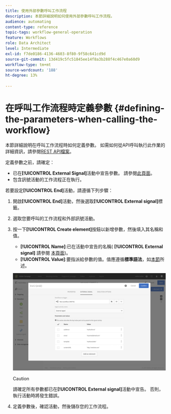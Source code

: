 ```yaml
---
title: 使用外部參數呼叫工作流程
description: 本節詳細說明如何使用外部參數呼叫工作流程。
audience: automating
content-type: reference
topic-tags: workflow-general-operation
feature: Workflows
role: Data Architect
level: Intermediate
exl-id: f7de0186-4136-4603-8f80-9f58c641cd9d
source-git-commit: 13d419c5fc51845ee14f8a3b288f4c467e0a60d9
workflow-type: tm+mt
source-wordcount: '188'
ht-degree: 13%

---
```


# 在呼叫工作流程時定義參數 {#defining-the-parameters-when-calling-the-workflow}

本節詳細說明在呼叫工作流程時如何定義參數。 如需如何從API呼叫執行此作業的詳細資訊，請參閱[REST API檔案](../../api/using/triggering-a-signal-activity.md)。

定義參數之前，請確定：

* 已在&#x200B;**[!UICONTROL External Signal]**&#x200B;活動中宣告參數。 請參閱[此頁面](../../automating/using/declaring-parameters-external-signal.md)。
* 包含訊號活動的工作流程正在執行。

若要設定&#x200B;**[!UICONTROL End]**&#x200B;活動，請遵循下列步驟：

1. 開啟&#x200B;**[!UICONTROL End]**&#x200B;活動，然後選取&#x200B;**[!UICONTROL External signal]**&#x200B;標籤。
1. 選取您要呼叫的工作流程和外部訊號活動。
1. 按一下&#x200B;**[!UICONTROL Create element]**&#x200B;按鈕以新增參數，然後填入其名稱和值。

   * **[!UICONTROL Name]**:已在活動中宣告的名稱( **[!UICONTROL External signal]** 請參閱 [本頁面](../../automating/using/declaring-parameters-external-signal.md))。
   * **[!UICONTROL Value]**:要指派給參數的值。值應遵循&#x200B;**標準語法**，如[本節](../../automating/using/advanced-expression-editing.md#standard-syntax)所述。

   ![](assets/extsignal_definingparameters_2.png)

   >[!CAUTION]
   >
   >請確定所有參數都已在&#x200B;**[!UICONTROL External signal]**&#x200B;活動中宣告。 否則，執行活動時將發生錯誤。

1. 定義參數後，確認活動，然後儲存您的工作流程。
